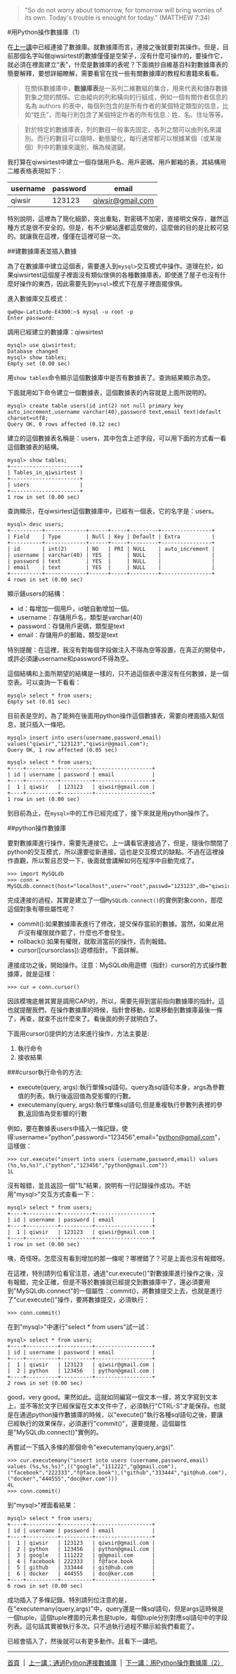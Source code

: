 >"So do not worry about tomorrow, for tomorrow will bring worries of its own. Today's trouble is enought for today."  (MATTHEW 7:34)

#用Python操作數據庫（1）

在[上一講](./302.md)中已經連接了數據庫。就數據庫而言，連接之後就要對其操作。但是，目前那個名字叫做qiwsirtest的數據僅僅是空架子，沒有什麼可操作的，要操作它，就必須在裡面建立“表”，什麼是數據庫的表呢？下面摘抄自維基百科對數據庫表的簡要解釋，要想詳細瞭解，需要看官在找一些有關數據庫的教程和書籍來看看。

>在關係數據庫中，**數據庫表**是一系列二維數組的集合，用來代表和儲存數據對象之間的關係。它由縱向的列和橫向的行組成，例如一個有關作者信息的名為 authors 的表中，每個列包含的是所有作者的某個特定類型的信息，比如“姓氏”，而每行則包含了某個特定作者的所有信息：姓、名、住址等等。

>對於特定的數據庫表，列的數目一般事先固定，各列之間可以由列名來識別。而行的數目可以隨時、動態變化，每行通常都可以根據某個（或某幾個）列中的數據來識別，稱為候選鍵。

我打算在qiwsirtest中建立一個存儲用戶名、用戶密碼、用戶郵箱的表，其結構用二維表格表現如下：

|username|password|email|
|--------|--------|-----|
|qiwsir|123123|qiwsir@gmail.com|

特別說明，這裡為了簡化細節，突出重點，對密碼不加密，直接明文保存，雖然這種方式是很不安全的。但是，有不少網站還都這麼做的，這麼做的目的是比較可惡的。就讓我在這裡，僅僅在這裡可惡一次。

##建數據庫表並插入數據

為了在數據庫中建立這個表，需要進入到`mysql>`交互模式中操作。道理在於，如果qiwsirtest這個屋子裡面沒有類似傢俱的各種數據庫表，即使進了屋子也沒有什麼好操作的東西，因此需要先到`mysql>`模式下在屋子裡面擺傢俱。

進入數據庫交互模式：

    qw@qw-Latitude-E4300:~$ mysql -u root -p
    Enter password:

調用已經建立的數據庫：qiwsirtest

    mysql> use qiwsirtest;
    Database changed
    mysql> show tables;
    Empty set (0.00 sec)

用`show tables`命令顯示這個數據庫中是否有數據表了。查詢結果顯示為空。

下面就用如下命令建立一個數據表，這個數據表的內容就是上面所說明的。

    mysql> create table users(id int(2) not null primary key auto_increment,username varchar(40),password text,email text)default charset=utf8;
    Query OK, 0 rows affected (0.12 sec)

建立的這個數據表名稱是：users，其中包含上述字段，可以用下面的方式看一看這個數據表的結構。

    mysql> show tables;
    +----------------------+
    | Tables_in_qiwsirtest |
    +----------------------+
    | users                |
    +----------------------+
    1 row in set (0.00 sec)

查詢顯示，在qiwsirtest這個數據庫中，已經有一個表，它的名字是：users。

    mysql> desc users;
    +----------+-------------+------+-----+---------+----------------+
    | Field    | Type        | Null | Key | Default | Extra          |
    +----------+-------------+------+-----+---------+----------------+
    | id       | int(2)      | NO   | PRI | NULL    | auto_increment |
    | username | varchar(40) | YES  |     | NULL    |                |
    | password | text        | YES  |     | NULL    |                |
    | email    | text        | YES  |     | NULL    |                |
    +----------+-------------+------+-----+---------+----------------+
    4 rows in set (0.00 sec)

顯示錶users的結構：

- id：每增加一個用戶，id號自動增加一個。
- username：存儲用戶名，類型是varchar(40)
- password：存儲用戶密碼，類型是text
- email：存儲用戶的郵箱，類型是text

特別提醒：在這裡，我沒有對每個字段做注入不得為空等設置，在真正的開發中，或許必須讓username和password不得為空。

這個結構和上面所期望的結構是一樣的，只不過這個表中還沒有任何數據，是一個空表。可以查詢一下看看：

    mysql> select * from users;
    Empty set (0.01 sec)

目前表是空的，為了能夠在後面用python操作這個數據表，需要向裡面插入點信息，就只插入一條吧。

    mysql> insert into users(username,password,email) values("qiwsir","123123","qiwsir@gmail.com");
    Query OK, 1 row affected (0.05 sec)

    mysql> select * from users;
    +----+----------+----------+------------------+
    | id | username | password | email            |
    +----+----------+----------+------------------+
    |  1 | qiwsir   | 123123   | qiwsir@gmail.com |
    +----+----------+----------+------------------+
    1 row in set (0.00 sec)

到目前為止，在`mysql>`中的工作已經完成了，接下來就是用python操作了。

##python操作數據庫

要對數據庫進行操作，需要先連接它。上一講看官連接過了，但是，隨後你關閉了python的交互模式，所以還要從新連接。這也是交互模式的缺點。不過在這裡操作直觀，所以暫且忍受一下，後面就會講解如何在程序中自動完成了。

    >>> import MySQLdb
    >>> conn = MySQLdb.connect(host="localhost",user="root",passwd="123123",db="qiwsirtest",charset="utf8")

完成連接的過程，其實是建立了一個`MySQLdb.connect()`的實例對象conn，那麼這個對象有哪些屬性呢？

- commit():如果數據庫表進行了修改，提交保存當前的數據。當然，如果此用戶沒有權限就作罷了，什麼也不會發生。
- rollback():如果有權限，就取消當前的操作，否則報錯。
- cursor([cursorclass]):遊標指針。下面詳解。

連接成功之後，開始操作。注意：MySQLdb用遊標（指針）cursor的方式操作數據庫，就是這樣：

    >>> cur = conn.cursor()

因該模塊底層其實是調用CAPI的，所以，需要先得到當前指向數據庫的指針。這也就提醒我們，在操作數據庫的時候，指針會移動，如果移動到數據庫最後一條了，再查，就查不出什麼來了。看後面的例子就明白了。

下面用cursor()提供的方法來進行操作，方法主要是:

1. 執行命令
2. 接收結果

###cursor執行命令的方法:

- execute(query, args):執行單條sql語句。query為sql語句本身，args為參數值的列表。執行後返回值為受影響的行數。
- executemany(query, args):執行單條sql語句,但是重複執行參數列表裡的參數,返回值為受影響的行數

例如，要在數據表users中插入一條記錄，使得:username="python",password="123456",email="python@gmail.com"，這樣做：

    >>> cur.execute("insert into users (username,password,email) values (%s,%s,%s)",("python","123456","python@gmail.com"))
    1L

沒有報錯，並且返回一個"1L"結果，說明有一行記錄操作成功。不妨用"mysql>"交互方式查看一下：

    mysql> select * from users;
    +----+----------+----------+------------------+
    | id | username | password | email            |
    +----+----------+----------+------------------+
    |  1 | qiwsir   | 123123   | qiwsir@gmail.com |
    +----+----------+----------+------------------+
    1 row in set (0.00 sec)

咦，奇怪呀。怎麼沒有看到增加的那一條呢？哪裡錯了？可是上面也沒有報錯呀。

在這裡，特別請列位看官注意，通過"cur.execute()"對數據庫進行操作之後，沒有報錯，完全正確，但是不等於數據就已經提交到數據庫中了，還必須要用到"MySQLdb.connect"的一個屬性：commit()，將數據提交上去，也就是進行了"cur.execute()"操作，要將數據提交，必須執行：

    >>> conn.commit()

在到"mysql>"中運行"select * from users"試一試：

    mysql> select * from users;
    +----+----------+----------+------------------+
    | id | username | password | email            |
    +----+----------+----------+------------------+
    |  1 | qiwsir   | 123123   | qiwsir@gmail.com |
    |  2 | python   | 123456   | python@gmail.com |
    +----+----------+----------+------------------+
    2 rows in set (0.00 sec)

good，very good。果然如此。這就如同編寫一個文本一樣，將文字寫到文本上，並不等於文字已經保留在文本文件中了，必須執行"CTRL-S"才能保存。也就是在通過python操作數據庫的時候，以"execute()"執行各種sql語句之後，要讓已經執行的效果保存，必須運行"commit()"，還要提醒，這個屬性是"MySQLdb.connect()"實例的。

再嘗試一下插入多條的那個命令"executemany(query,args)".

    >>> cur.executemany("insert into users (username,password,email) values (%s,%s,%s)",(("google","111222","g@gmail.com"),("facebook","222333","f@face.book"),("github","333444","git@hub.com"),("docker","444555","doc@ker.com")))
    4L
    >>> conn.commit()

到"mysql>"裡面看結果：

    mysql> select * from users;
    +----+----------+----------+------------------+
    | id | username | password | email            |
    +----+----------+----------+------------------+
    |  1 | qiwsir   | 123123   | qiwsir@gmail.com |
    |  2 | python   | 123456   | python@gmail.com |
    |  3 | google   | 111222   | g@gmail.com      |
    |  4 | facebook | 222333   | f@face.book      |
    |  5 | github   | 333444   | git@hub.com      |
    |  6 | docker   | 444555   | doc@ker.com      |
    +----+----------+----------+------------------+
    6 rows in set (0.00 sec)

成功插入了多條記錄。特別請列位注意的是，在"executemany(query,args)"中，query還是一條sql語句，但是args這時候是一個tuple，這個tuple裡面的元素也是tuple，每個tuple分別對應sql語句中的字段列表。這句話其實被執行多次。只不過執行過程不顯示給我們看罷了。

已經會插入了，然後就可以有更多動作。且看下一講吧。

<hr>

[首頁](./index.md)&nbsp;&nbsp;|&nbsp;&nbsp;[上一講：通過Python連接數據庫](./302.md)&nbsp;&nbsp;|&nbsp;&nbsp;[下一講：用Python操作數據庫（2）](./304.md)
